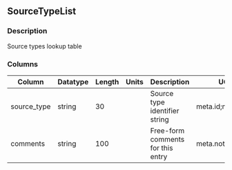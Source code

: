 ## SourceTypeList
### Description
Source types lookup table
### Columns
| Column | Datatype | Length | Units | Description | UCD | Nullable |
| --- | --- | --- | --- | --- | --- | --- |
| source_type | string | 30 |  | Source type identifier string | meta.id;meta.main | False |
| comments | string | 100 |  | Free-form comments for this entry | meta.note | True |

